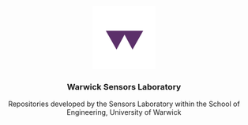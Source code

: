 <p align="center">
  <a>
    <img src="https://raw.githubusercontent.com/Warwick-Sensors-Lab/.github/master/profile/static/logo.png" alt="Logo" width="auto" height="128">
  </a>
  
  <h3 align="center">Warwick Sensors Laboratory</h3>

  <p align="center">
    Repositories developed by the Sensors Laboratory within the School of Engineering, University of Warwick
  </p>
</p>

